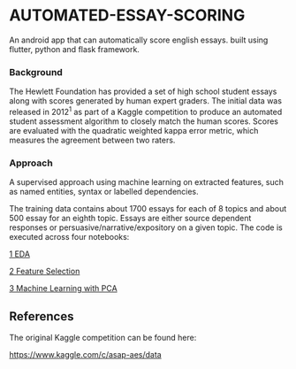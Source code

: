 # AUTOMATED-ESSAY-SCORING
An android app that can automatically score english essays. built using flutter, python and flask framework.

### Background

The Hewlett Foundation has provided a set of high school student essays along with scores generated by human expert graders. The initial data was released in 2012<sup>1</sup> as part of a Kaggle competition to produce an automated student assessment algorithm to closely match the human scores. Scores are evaluated with the quadratic weighted kappa error metric, which measures the agreement between two raters.


### Approach

A supervised approach  using machine learning on extracted features, such as named entities, syntax or labelled dependencies.

The training data contains about 1700 essays for each of 8 topics and about 500 essay for an eighth topic. Essays are either source dependent responses or persuasive/narrative/expository on a given topic. The code is executed across four notebooks:

[1 EDA](Exploratory_data_analysis.ipynb)

[2 Feature Selection](Feature_Selection.ipynb)

[3 Machine Learning with PCA](Final_model_with_Pca+learning_Carves.ipynb)


## References

The original Kaggle competition can be found here:

https://www.kaggle.com/c/asap-aes/data

